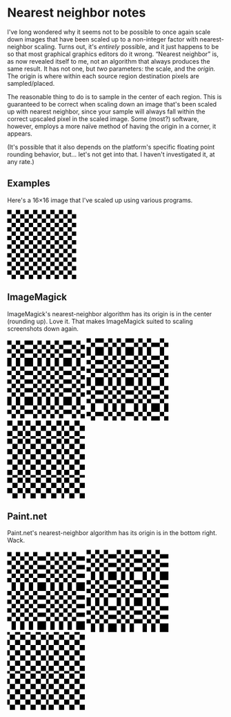 # Nearest neighbor notes

I've long wondered why it seems not to be possible to once again scale down images that have been scaled up to a non-integer factor with nearest-neighbor scaling. Turns out, it's *entirely* possible, and it just happens to be so that most graphical graphics editors do it wrong. “Nearest neighbor” is, as now revealed itself to me, not an algorithm that always produces the same result. It has not one, but *two* parameters: the scale, and the *origin.* The origin is where within each source region destination pixels are sampled/placed.

The reasonable thing to do is to sample in the center of each region. This is guaranteed to be correct when scaling down an image that's been scaled up with nearest neighbor, since your sample will always fall within the correct upscaled pixel in the scaled image. Some (most?) software, however, employs a more naïve method of having the origin in a corner, it appears.

(It's possible that it also depends on the platform's specific floating point rounding behavior, but… let's not get into that. I haven't investigated it, at any rate.)

## Examples

Here's a 16×16 image that I've scaled up using various programs.

<img src="16x16.png" style="height: 160px; image-rendering: pixelated; vertical-align: middle;"/>

## ImageMagick

ImageMagick's nearest-neighbor algorithm has its origin is in the center (rounding up). Love it. That makes ImageMagick suited to scaling screenshots down again.

<img src="16x16 scaled to 18x18 by ImageMagick.png" style="height: 180px; image-rendering: pixelated; vertical-align: middle;"/>
<img src="16x16 scaled to 19x19 by ImageMagick.png" style="height: 190px; image-rendering: pixelated; vertical-align: middle;"/>
<img src="16x16 scaled to 30x30 by ImageMagick.png" style="height: 180px; image-rendering: pixelated; vertical-align: middle;"/>

## Paint.net

Paint.net's nearest-neighbor algorithm has its origin is in the bottom right. Wack.

<img src="16x16 scaled to 18x18 by Paint.net.png" style="height: 180px; image-rendering: pixelated; vertical-align: middle;"/>
<img src="16x16 scaled to 19x19 by Paint.net.png" style="height: 190px; image-rendering: pixelated; vertical-align: middle;"/>
<img src="16x16 scaled to 30x30 by Paint.net.png" style="height: 180px; image-rendering: pixelated; vertical-align: middle;"/>
